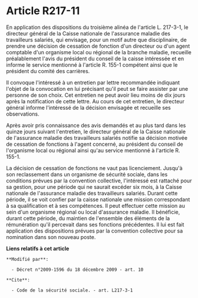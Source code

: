 # Article R217-11

En application des dispositions du troisième alinéa de l'article L. 217-3-1, le directeur général de la Caisse nationale de
l'assurance maladie des travailleurs salariés, qui envisage, pour un motif autre que disciplinaire, de prendre une décision
de cessation de fonction d'un directeur ou d'un agent comptable d'un organisme local ou régional de la branche maladie,
recueille préalablement l'avis du président du conseil de la caisse intéressée et en informe le service mentionné à l'article
R. 155-1 compétent ainsi que le président du comité des carrières.

Il convoque l'intéressé à un entretien par lettre recommandée indiquant l'objet de la convocation en lui précisant qu'il peut
se faire assister par une personne de son choix. Cet entretien ne peut avoir lieu moins de dix jours après la notification de
cette lettre. Au cours de cet entretien, le directeur général informe l'intéressé de la décision envisagée et recueille ses
observations.

Après avoir pris connaissance des avis demandés et au plus tard dans les quinze jours suivant l'entretien, le directeur
général de la Caisse nationale de l'assurance maladie des travailleurs salariés notifie sa décision motivée de cessation de
fonctions à l'agent concerné, au président du conseil de l'organisme local ou régional ainsi qu'au service mentionné à
l'article R. 155-1.

La décision de cessation de fonctions ne vaut pas licenciement. Jusqu'à son reclassement dans un organisme de sécurité
sociale, dans les conditions prévues par la convention collective, l'intéressé est rattaché pour sa gestion, pour une période
qui ne saurait excéder six mois, à la Caisse nationale de l'assurance maladie des travailleurs salariés. Durant cette
période, il se voit confier par la caisse nationale une mission correspondant à sa qualification et à ses compétences. Il
peut effectuer cette mission au sein d'un organisme régional ou local d'assurance maladie. Il bénéficie, durant cette
période, du maintien de l'ensemble des éléments de la rémunération qu'il percevait dans ses fonctions précédentes. Il lui est
fait application des dispositions prévues par la convention collective pour sa nomination dans son nouveau poste.

**Liens relatifs à cet article**

	**Modifié par**:

	  - Décret n°2009-1596 du 18 décembre 2009 - art. 10

	**Cite**:

	  - Code de la sécurité sociale. - art. L217-3-1
